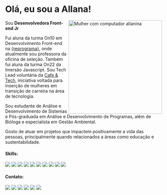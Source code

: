 # Olá, eu sou a Allana!

<img src="https://images2.imgbox.com/63/51/dLr3mt5R_o.png" min-width="400px" max-width="300px" width="300px" align="right" alt="Mulher com computador allanina">

<p align="left"> 
  Sou <strong>Desenvolvedora Front-end Jr</strong> <br>
  
  Fui aluna da turma On10 em Desenvolvimento Front-end na <a href="https://github.com/reprograma" target="_blank">{reprograma}</a>, onde atualmente sou professora da oficina de seleção. Também fui aluna da turma On22 da Imersão Javascript. Sou Tech Lead voluntária da <a href="https://github.com/acafetech" target="_blank">Cafe & Tech</a>, iniciativa voltada para inserção de mulheres em transição de carreira na área de tecnologia.
  
  Sou estudante de Análise e Desenvolvimento de Sistemas e Pós-graduada em Análise e Desenvolvimento de Programas, além de Bióloga e especialista em Gestão Ambiental.
  
  Gosto de atuar em projetos que impactem positivamente a vida das pessoas, principalmente quando relacionados a áreas como educação e sustentabilidade.
</p>

#### Skills:

<div align="left">
  <img src="https://img.shields.io/badge/JavaScript-F7DF1E?style=for-the-badge&logo=javascript&logoColor=black"/>
  <img src="https://img.shields.io/badge/TypeScript-F7DF1E?style=for-the-badge&logo=typescript&logoColor=black"/>
  <img src="https://img.shields.io/badge/React.JS-F7DF1E?style=for-the-badge&logo=react&logoColor=black"/>
  <img src="https://img.shields.io/badge/Next.JS-F7DF1E?style=for-the-badge&logo=nextdotjs&logoColor=black"/>
  <img src="https://img.shields.io/badge/CSS3-F7DF1E?style=for-the-badge&logo=css3&logoColor=black "/>
  <img src="https://img.shields.io/badge/HTML5-F7DF1E?style=for-the-badge&logo=html5&logoColor=black"/>
  <img src="https://img.shields.io/badge/Python-F7DF1E?style=for-the-badge&logo=python&logoColor=black"/>
  <img src="https://img.shields.io/badge/Node.Js-F7DF1E?style=for-the-badge&logo=nodedotjs&logoColor=black"/>
  <img src="https://img.shields.io/badge/Jest-F7DF1E?style=for-the-badge&logo=jest&logoColor=black"/>
  <img src="https://img.shields.io/badge/react testing library-F7DF1E?style=for-the-badge&logo=testinglibrary&logoColor=black"/>
</div>


#### Contato:

<p align="left">
<a href="https://www.linkedin.com/in/allanaevellyn/ target="_blank""><img src="https://img.shields.io/badge/LinkedIn-0077B5?style=for-the-badge&logo=linkedin&logoColor=white"/></a>
<a href="mailto:allanaevellynm@gmail.com" target="_blank"><img src="https://img.shields.io/badge/Gmail-D14836?style=for-the-badge&logo=gmail&logoColor=white"/></a>
<a href="https://www.allanina.net/" target="_blank"><img src="https://img.shields.io/badge/Blog-ad6f7d?style=for-the-badge&logo=blogger&logoColor=white"/></a>
<a href="https://twitch.tv/allanina/" target="_blank"><img src="https://img.shields.io/badge/Twitch-9146FF?style=for-the-badge&logo=twitch&logoColor=white"/></a>
<a href="https://medium.com/@allanina" target="_blank"><img src="https://img.shields.io/badge/Medium-12100E?style=for-the-badge&logo=medium&logoColor=white"/></a>
<a href="https://linktr.ee/allanina" target="_blank"><img src="https://img.shields.io/badge/projetos-2EC866?style=for-the-badge&logo=linktree&logoColor=white"/></a>
</p>

